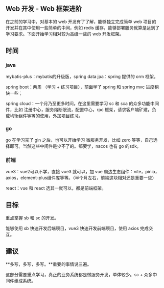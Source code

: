 ## Web 开发 - Web 框架进阶

在之前的学习中，对基本的 web 开发有了了解，能够独立完成简单 web 项目的开发并在其中使用一些简单的中间，例如 redis 缓存，能够部署服务就算是达到了学习要求。下面开始学习相对较为高级一些的 web 开发框架。



## 时间

### java

mybatis-plus：mybatis的升级版，spring data jpa：spring 提供的 orm 框架。

spring boot：两周 （学习 + 练习项目），前面学了 spring 和 spring mvc 进度稍快一些；

spring cloud：一个月乃至更多时间，在这里需要学习 sc 和  sca 的众多功能中间件，比如 注册中心，服务熔断限流，配置中心，rpc 框架，请求客户端矿建，负载均衡组件等等的使用，外加项目练习。

### go

go 在学习完了 gin 之后，也可以开始学习 微服务开发，比如 zero 等等，自己选择即可。当然这些中间件是少不了的。都要学，nacos 也有 go 的sdk。

### 前端

vue3：vue2可以不学，直接 vue3 就可以，加 vue 周边生态组件：vite，pinia，axios，element-plus组件库等等。（半个月左右，前端这块相对还是重要一些）

react：vue 和 react 选其一就可以，都是前端框架。



## 目标

重点掌握 sb 和 sc 的开发。

能够使用 sb 快速开发后端项目，vue3 快速开发前端项目，使用 axios 完成交互。



## 建议

**多写，多写，多写。**重要的事情说三遍。

这部分需要重点学习，真正的业务系统都是微服务开发，单体较少。sc + 众多中间件组成系统。